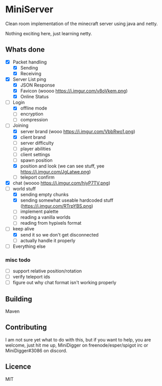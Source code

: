 # MiniServer

Clean room implementation of the minecraft server using java and netty.

Nothing exciting here, just learning netty.

## Whats done

- [x] Packet handling
  - [x] Sending
  - [x] Receiving
- [x] Server List ping
  - [x] JSON Response
  - [x] Favicon (woooo https://i.imgur.com/v8oVkem.png)
  - [x] Online Status
- [ ] Login
  - [x] offline mode
  - [ ] encryption
  - [ ] compression
- [ ] Joining
  - [x] server brand (wooo https://i.imgur.com/VbbRwo1.png)
  - [x] client brand
  - [ ] server difficulty
  - [ ] player abilities
  - [ ] client settings
  - [ ] spawn position
  - [x] position and look (we can see stuff, yee https://i.imgur.com/JgLatwe.png)
  - [ ] teleport confirm
- [x] chat (woooo https://i.imgur.com/hiyP7TV.png)
- [ ] world stuff
  - [x] sending empty chunks 
  - [x] sending somewhat useable hardcoded stuff (https://i.imgur.com/RTrpYBS.png)
  - [ ] implement palette
  - [ ] reading a vanilla worlds
  - [ ] reading from hypixels format
- [ ] keep alive
  - [x] send it so we don't get disconnected
  - [ ] actually handle it properly
- [ ] Everything else
  
### misc todo

- [ ] support relative position/rotation
- [ ] verify teleport ids
- [ ] figure out why chat format isn't working properly
  
## Building

Maven

## Contributing

I am not sure yet what to do with this, but if you want to help, you are welcome,
 just hit me up, MiniDigger on freenode/esper/spigot irc or MiniDigger#3086 on discord.

## Licence

MIT
